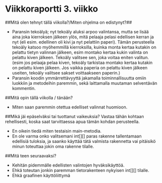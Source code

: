 # Viikkoraportti 3. viikko
##Mitä olen tehnyt tällä viikolla?/Miten ohjelma on edistynyt?##
* Paransin tekoälyä; nyt tekoäly aluksi arpoo valintansa, mutta se lisää aina joka kierroksen jälkeen ylös, mitä pelaaja pelasi edellisen kerran ja nyt (eli esim. edellinen oli kivi ja nyt pelattiin paperi). Tämän perusteella tekoäly katsoo myöhemmillä kierroksilla, kuinka monta kertaa kutakin on pelattu tietyn valinnan jälkeen, esim montako kertaa kukin valinta on pelattu kiven jälkeen. Tekoäly valitsee sen, joka voitaa eniten valitun. (esim jos pelaaja pelaa kiven, tekoäly tarkistaa montako kertaa kutakin on pelattu kiven jälkeen. Jos vaikka paperia on pelattu kiven jälkeen useiten, tekoäly valitsee sakset voittaakseen paperin.)
* Paransin koodin ymmärrettävyyttä jakamalla toiminnallisuutta omiin luokkiin ja metodeihin paremmin, sekä laittamalla muutaman selventävän kommentin.

##Mitä opin tällä viikolla / tänään? 
* Miten saan paremmin otettua edelliset valinnat huomioon.


##Mikä jäi epäselväksi tai tuottanut vaikeuksia? Vastaa tähän kohtaan rehellisesti, koska saat tarvittaessa apua tämän kohdan perusteella. 
* En oikein tiedä miten testaisin main-metodia. 
* En ole varma onko valitsemani int[][] paras rakenne tallentamaan edellisiä tuloksia, ja saanko käyttää tätä valmista rakennetta vai pitäisikö minun toteuttaa jokin oma rakenne tilalle.

##Mitä teen seuraavaksi? 
* Kehitän pidemmälle edellisten valintojen hyväksikäyttöä.
* Ehkä toteutan jonkin paremman tietorakenteen nykyisen int[][] tilalle.
* Ehkä graafinen käyttöliittymä
